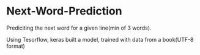 # Next-Word-Prediction

Prediciting the next word for a given line(min of 3 words).

Using Tesorflow, keras built a model, trained with data from a book(UTF-8 format)
